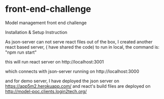 # front-end-challenge
Model management front end challenge

Installation & Setup Instruction

As json-server can not serve react files out of the box,
I created another react based server, ( have shared the code)
to run in local, the command is: "npm run start"

this will run react server on http://localhost:3001

which connects with json-server running on http://localhost:3000


and for demo server, I have deployed the json server on https://app5m2.herokuapp.com/
and react's build files are deployed on http://model-poc.clients.login2tech.org/
